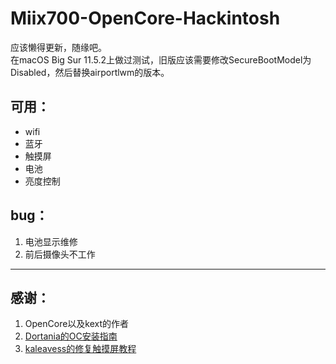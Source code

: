 # Miix700-OpenCore-Hackintosh
应该懒得更新，随缘吧。  
在macOS Big Sur 11.5.2上做过测试，旧版应该需要修改SecureBootModel为Disabled，然后替换airportlwm的版本。
## 可用：
- wifi
- 蓝牙
- 触摸屏
- 电池
- 亮度控制
## bug：
1. 电池显示维修
2. 前后摄像头不工作
***
## 感谢：
1. OpenCore以及kext的作者
2. [Dortania的OC安装指南](https://dortania.github.io/OpenCore-Install-Guide/) 
3. [kaleavess的修复触摸屏教程](https://github.com/kaleavess/Miix700-OSX-Hackintosh-Clover)
